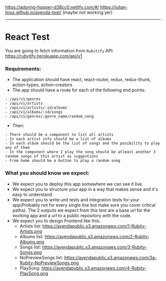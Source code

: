https://adoring-hopper-d38cc0.netlify.com/#/
https://julian-linux.github.io/ayenda-test/ (maybe not working yer)

--------------------------------------------------------------------
# React Test

You are going to fetch information from `Rubitify` API: https://rubytify.herokuapp.com/api/v1

### Requirements:
- The application should have react, react-router, redux, redux-thunk, action-types, action-creators
- The app should have a route for each of the following end points:
```
- /api/v1/genres
- /api/v1/artists
- /api/v1/artists/:id/albums
- /api/v1/albums/:id/songs
- /api/v1/genres/:genre_name/random_song
```
- Then:
```
- There should be a component to list all artists
- In each artist info should be a list of albums
- In each album should be the list of songs and the posibility to play any of them
- In the component where I play the song should be atleast another 3 random songs of this artist as suggestions
- From home should be a button to play a random song
```

### What you should know we expect:

- We expect you to deploy this app somewhere we can see it live.
- We expect you to structure your app in a way that makes sense and it's easy to understand.
- We expect you to write unit tests and integration tests for your app(Probably not for every single line but make sure you cover critical paths).
The 2 outputs we expect from this test are a base url for the working app and a url to a public repository with the code.
- We expect you to design Frontend like this:
  - Artists list: https://ayendapublic.s3.amazonaws.com/1-Rubity-Artists.png
  - Albums list: https://ayendapublic.s3.amazonaws.com/2-Rubity-Albums.png
  - Songs list: https://ayendapublic.s3.amazonaws.com/3-Rubity-Songs.png
  - NoPreviewSongs list: https://ayendapublic.s3.amazonaws.com/3a-Rubity-NoPreviewSongs.png
  - PlaySong: https://ayendapublic.s3.amazonaws.com/4-Rubity-PlaySong.png
